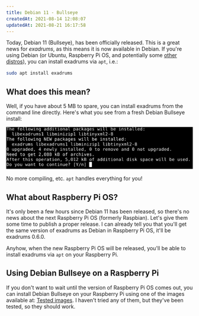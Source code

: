 ```yaml
---
title: Debian 11 - Bullseye
createdAt: 2021-08-14 12:08:07
updatedAt: 2021-08-21 16:17:58
---
```


Today, Debian 11 (Bullseye), has been officially released. This is a great news for *exadrums*, as this means it is now available in Debian. If you're using Debian (or Ubuntu, Raspberry Pi OS, and potentially some [other distros](https://repology.org/project/exadrums/packages)), you can install exadrums via `apt`, i.e.:

```bash
sudo apt install exadrums
```
<!--more-->

## What does this mean?

Well, if you have about 5 MB to spare, you can install exadrums from the command line directly.
Here's what you see from a fresh Debian Bullseye install:

![image](/images/debian-bullseye/Screenshot_2021-08-15_11-14-02.png)

No more compiling, etc. `apt` handles everything for you!

## What about Raspberry Pi OS?

It's only been a few hours since Debian 11 has been released, so there's no news about the next Raspberry Pi OS (formerly Raspbian). Let's give them some time to publish a proper release.
I can already tell you that you'll get the same version of exadrums as Debian in Raspberry Pi OS, it'll be exadrums 0.6.0.

Anyhow, when the new Raspberry Pi OS will be released, you'll be able to install exadrums via `apt` on your Raspberry Pi.

## Using Debian Bullseye on a Raspberry Pi

If you don't want to wait until the version of Raspberry Pi OS comes out, you can install Debian Bullseye on your Raspberry Pi using one of the images available at: [ Tested images](https://raspi.debian.net/tested-images/). I haven't tried any of them, but they've been tested, so they should work.